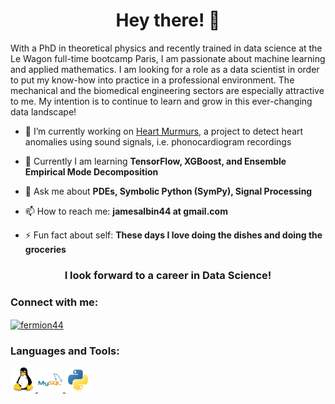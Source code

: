 <h1 align="center">Hey there! 👋 </h1>

With a PhD in theoretical physics and recently trained in data science at the Le Wagon full-time bootcamp Paris, I am passionate about machine
learning and applied mathematics. I am looking for a role as a data scientist in order to put my know-how into practice in a
professional environment. The mechanical and the biomedical engineering sectors are especially attractive to me. My intention is to continue to learn and grow in this ever-changing data landscape!

- 🔭 I’m currently working on [Heart Murmurs](https://github.com/fablaw/circor), a project to detect heart anomalies using sound signals, i.e. phonocardiogram recordings

- 🌱 Currently I am learning **TensorFlow, XGBoost, and Ensemble Empirical Mode Decomposition**

- 💬 Ask me about **PDEs, Symbolic Python (SymPy), Signal Processing**

- 📫 How to reach me: **jamesalbin44 at gmail.com**

- ⚡ Fun fact about self: **These days I love doing the dishes and doing the groceries**

<h3 align="center">I look forward to a career in Data Science!</h3>
<h3 align="left">Connect with me:</h3>
<p align="left">
<a href="https://kaggle.com/fermion44" target="blank"><img align="center" src="https://raw.githubusercontent.com/rahuldkjain/github-profile-readme-generator/master/src/images/icons/Social/kaggle.svg" alt="fermion44" height="30" width="40" /></a>
</p>

<h3 align="left">Languages and Tools:</h3>
<p align="left"> <a href="https://www.linux.org/" target="_blank" rel="noreferrer"> <img src="https://raw.githubusercontent.com/devicons/devicon/master/icons/linux/linux-original.svg" alt="linux" width="40" height="40"/> </a> <a href="https://www.mysql.com/" target="_blank" rel="noreferrer"> <img src="https://raw.githubusercontent.com/devicons/devicon/master/icons/mysql/mysql-original-wordmark.svg" alt="mysql" width="40" height="40"/> </a> <a href="https://www.python.org" target="_blank" rel="noreferrer"> <img src="https://raw.githubusercontent.com/devicons/devicon/master/icons/python/python-original.svg" alt="python" width="40" height="40"/> </a> </p>

